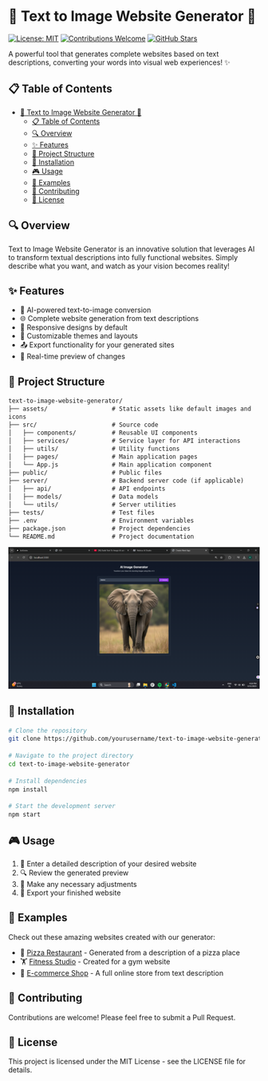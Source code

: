 # 🌟 Text to Image Website Generator 🚀

[![License: MIT](https://img.shields.io/badge/License-MIT-yellow.svg)](https://opensource.org/licenses/MIT)
[![Contributions Welcome](https://img.shields.io/badge/contributions-welcome-brightgreen.svg)](CONTRIBUTING.md)
[![GitHub Stars](https://img.shields.io/github/stars/yourusername/text-to-image-website-generator.svg)](https://github.com/yourusername/text-to-image-website-generator/stargazers)

A powerful tool that generates complete websites based on text descriptions, converting your words into visual web experiences! ✨

## 📋 Table of Contents

- [🌟 Text to Image Website Generator 🚀](#-text-to-image-website-generator-)
  - [📋 Table of Contents](#-table-of-contents)
  - [🔍 Overview](#-overview)
  - [✨ Features](#-features)
  - [📂 Project Structure](#-project-structure)
  - [🚀 Installation](#-installation)
  - [🎮 Usage](#-usage)
  - [👀 Examples](#-examples)
  - [🤝 Contributing](#-contributing)
  - [📜 License](#-license)

## 🔍 Overview

Text to Image Website Generator is an innovative solution that leverages AI to transform textual descriptions into fully functional websites. Simply describe what you want, and watch as your vision becomes reality!

## ✨ Features

- 🤖 AI-powered text-to-image conversion
- 🌐 Complete website generation from text descriptions
- 📱 Responsive designs by default
- 🎨 Customizable themes and layouts
- 📤 Export functionality for your generated sites
- 🔄 Real-time preview of changes

## 📂 Project Structure

```
text-to-image-website-generator/
├── assets/                  # Static assets like default images and icons
├── src/                     # Source code
│   ├── components/          # Reusable UI components
│   ├── services/            # Service layer for API interactions
│   ├── utils/               # Utility functions
│   ├── pages/               # Main application pages
│   └── App.js               # Main application component
├── public/                  # Public files
├── server/                  # Backend server code (if applicable)
│   ├── api/                 # API endpoints
│   ├── models/              # Data models
│   └── utils/               # Server utilities
├── tests/                   # Test files
├── .env                     # Environment variables
├── package.json             # Project dependencies
└── README.md                # Project documentation
```

![alt text](<Screenshot 2025-03-15 162846.png>)
## 🚀 Installation

```bash
# Clone the repository
git clone https://github.com/yourusername/text-to-image-website-generator.git

# Navigate to the project directory
cd text-to-image-website-generator

# Install dependencies
npm install

# Start the development server
npm start
```

## 🎮 Usage

1. 📝 Enter a detailed description of your desired website
2. 🔍 Review the generated preview
3. 🔧 Make any necessary adjustments
4. 💾 Export your finished website

## 👀 Examples

Check out these amazing websites created with our generator:

- 🍕 [Pizza Restaurant](https://example.com/demo1) - Generated from a description of a pizza place
- 🏋️ [Fitness Studio](https://example.com/demo2) - Created for a gym website
- 🛒 [E-commerce Shop](https://example.com/demo3) - A full online store from text description

## 🤝 Contributing

Contributions are welcome! Please feel free to submit a Pull Request.

## 📜 License

This project is licensed under the MIT License - see the LICENSE file for details.